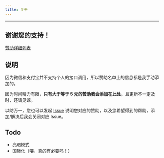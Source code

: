 ```yaml
---
title: 关于
---
```


---

## 谢谢您的支持！

<a href="https://github.com/YunYouJun/sponsors/blob/gh-pages/list.md" target="_blank">赞助详细列表</a>

## 说明

因为微信和支付宝并不支持个人的接口调用，所以赞助名单上的信息都是我手动添加的。

因为时间精力有限，**只有大于等于 5 元的赞助我会添加在此处**，且更新不一定及时，还请见谅。

以防万一，您也可以发起 <a href="https://github.com/YunYouJun/sponsors/issues" target="_blank">Issue</a> 说明您对应的赞助，以及您希望得到的帮助，添加/解决后我会关闭对应 Issue。

## Todo

- 亮暗模式
- 国际化（喂，真的有必要吗！）
